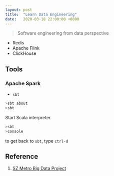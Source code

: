 ```yaml
---
layout: post
title:  "Learn Data Engineering"
date:   2020-03-18 22:00:00 +0800
---
```


> Software engineering from data perspective

- Redis
- Apache Flink
- ClickHouse

## Tools 

### Apache Spark

- `sbt`

```bash
>sbt about
>sbt
```

Start Scala interpreter
```bash
>sbt
>console
```
to get back to `sbt`, type `ctrl-d`

## Reference

1. [SZ Metro Big Data Project](https://github.com/geekyouth/SZT-bigdata)